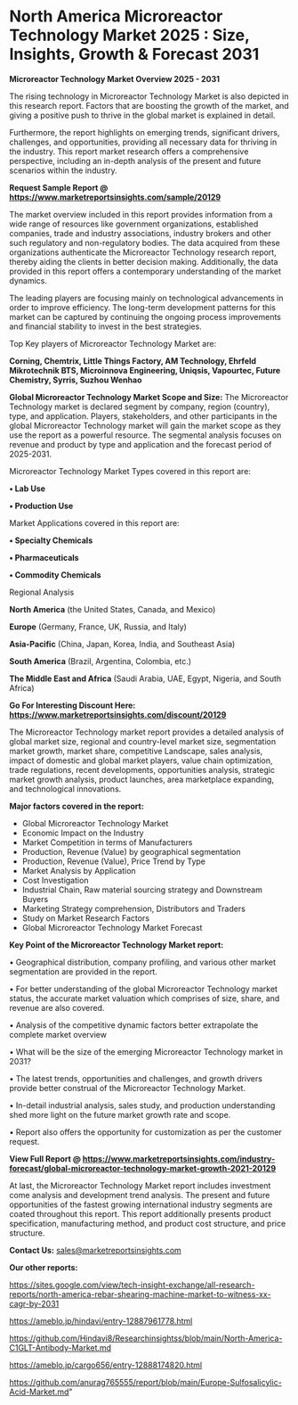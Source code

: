 # North America Microreactor Technology Market 2025 : Size, Insights, Growth & Forecast 2031

<Strong> Microreactor Technology Market Overview 2025 - 2031</strong>

The rising technology in Microreactor Technology Market is also depicted in this research report. Factors that are boosting the growth of the market, and giving a positive push to thrive in the global market is explained in detail.

Furthermore, the report highlights on emerging trends, significant drivers, challenges, and opportunities, providing all necessary data for thriving in the industry. This report market research offers a comprehensive perspective, including an in-depth analysis of the present and future scenarios within the industry.

<strong>Request Sample Report @ <a href=https://www.marketreportsinsights.com/sample/20129>https://www.marketreportsinsights.com/sample/20129</a></strong>

The market overview included in this report provides information from a wide range of resources like government organizations, established companies, trade and industry associations, industry brokers and other such regulatory and non-regulatory bodies. The data acquired from these organizations authenticate the Microreactor Technology research report, thereby aiding the clients in better decision making. Additionally, the data provided in this report offers a contemporary understanding of the market dynamics.

The leading players are focusing mainly on technological advancements in order to improve efficiency. The long-term development patterns for this market can be captured by continuing the ongoing process improvements and financial stability to invest in the best strategies.

Top Key players of Microreactor Technology Market are:

<strong>Corning, Chemtrix, Little Things Factory, AM Technology, Ehrfeld Mikrotechnik BTS, Microinnova Engineering, Uniqsis, Vapourtec, Future Chemistry, Syrris, Suzhou Wenhao</strong>

<strong><b>Global Microreactor Technology Market Scope and Size:</b></strong>
The Microreactor Technology market is declared segment by company, region (country), type, and application. Players, stakeholders, and other participants in the global Microreactor Technology market will gain the market scope as they use the report as a powerful resource. The segmental analysis focuses on revenue and product by type and application and the forecast period of 2025-2031.

Microreactor Technology Market Types covered in this report are:

<strong>• Lab Use

• Production Use</strong>

Market Applications covered in this report are:

<strong>• Specialty Chemicals

• Pharmaceuticals

• Commodity Chemicals</strong> 

Regional Analysis

<strong>North America</strong> (the United States, Canada, and Mexico)

<strong>Europe</strong> (Germany, France, UK, Russia, and Italy)

<strong>Asia-Pacific</strong> (China, Japan, Korea, India, and Southeast Asia)

<strong>South America</strong> (Brazil, Argentina, Colombia, etc.)

<strong>The Middle East and Africa</strong> (Saudi Arabia, UAE, Egypt, Nigeria, and South Africa)

<strong>Go For Interesting Discount Here: <a href=https://www.marketreportsinsights.com/discount/20129>https://www.marketreportsinsights.com/discount/20129</a></strong>

The Microreactor Technology market report provides a detailed analysis of global market size, regional and country-level market size, segmentation market growth, market share, competitive Landscape, sales analysis, impact of domestic and global market players, value chain optimization, trade regulations, recent developments, opportunities analysis, strategic market growth analysis, product launches, area marketplace expanding, and technological innovations.

<strong><b>Major factors covered in the report:</b></strong>
<ul>
  <li>Global Microreactor Technology Market </li>
  <li>Economic Impact on the Industry</li>
  <li>Market Competition in terms of Manufacturers</li>
  <li>Production, Revenue (Value) by geographical segmentation</li>
  <li>Production, Revenue (Value), Price Trend by Type</li>
  <li>Market Analysis by Application</li>
  <li>Cost Investigation</li>
  <li>Industrial Chain, Raw material sourcing strategy and Downstream Buyers</li>
  <li>Marketing Strategy comprehension, Distributors and Traders</li>
  <li>Study on Market Research Factors</li>
  <li>Global Microreactor Technology Market Forecast</li>
</ul>

<strong><b>Key Point of the Microreactor Technology Market report:</b></strong>

• Geographical distribution, company profiling, and various other market segmentation are provided in the report.

• For better understanding of the global Microreactor Technology market status, the accurate market valuation which comprises of size, share, and revenue are also covered.

• Analysis of the competitive dynamic factors better extrapolate the complete market overview

• What will be the size of the emerging Microreactor Technology market in 2031?

• The latest trends, opportunities and challenges, and growth drivers provide better construal of the Microreactor Technology Market.

• In-detail industrial analysis, sales study, and production understanding shed more light on the future market growth rate and scope.

• Report also offers the opportunity for customization as per the customer request.

<strong><b>View Full Report @ <a href=https://www.marketreportsinsights.com/industry-forecast/global-microreactor-technology-market-growth-2021-20129>https://www.marketreportsinsights.com/industry-forecast/global-microreactor-technology-market-growth-2021-20129</a></b></strong>


At last, the Microreactor Technology Market report includes investment come analysis and development trend analysis. The present and future opportunities of the fastest growing international industry segments are coated throughout this report. This report additionally presents product specification, manufacturing method, and product cost structure, and price structure.

<strong>Contact Us:</strong>
sales@marketreportsinsights.com

<strong>Our other reports:</strong>

<a href=https://sites.google.com/view/tech-insight-exchange/all-research-reports/north-america-rebar-shearing-machine-market-to-witness-xx-cagr-by-2031>https://sites.google.com/view/tech-insight-exchange/all-research-reports/north-america-rebar-shearing-machine-market-to-witness-xx-cagr-by-2031</a>

<a href=https://ameblo.jp/hindavi/entry-12887961778.html>https://ameblo.jp/hindavi/entry-12887961778.html</a>

<a href=https://github.com/Hindavi8/Researchinsightss/blob/main/North-America-C1GLT-Antibody-Market.md>https://github.com/Hindavi8/Researchinsightss/blob/main/North-America-C1GLT-Antibody-Market.md</a>

<a href=https://ameblo.jp/cargo656/entry-12888174820.html>https://ameblo.jp/cargo656/entry-12888174820.html</a>

<a href=https://github.com/anurag765555/report/blob/main/Europe-Sulfosalicylic-Acid-Market.md>https://github.com/anurag765555/report/blob/main/Europe-Sulfosalicylic-Acid-Market.md</a>"
